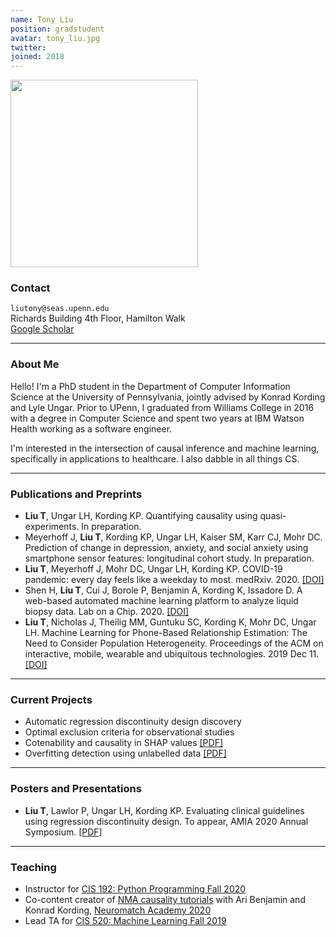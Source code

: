 ```yaml
---
name: Tony Liu
position: gradstudent
avatar: tony_liu.jpg
twitter:
joined: 2018
---
```


<img width="300" src="{{site.baseurl}}/images/people/{{page.avatar}}" data-action="zoom">

### Contact

<i class="fa fa-envelope-o"></i>`liutony@seas.upenn.edu`<br>
<i class="fa fa-building"></i> Richards Building 4th Floor, Hamilton Walk <br>
[<i class="fa fa-google"></i> Google Scholar](https://scholar.google.com/citations?user=U0Rzad0AAAAJ&hl=en)

<hr>

### About Me 

Hello! I'm a PhD student in the Department of Computer Information Science at the University of Pennsylvania, jointly advised by Konrad Kording and Lyle Ungar. Prior to UPenn, I graduated from Williams College in 2016 with a degree in Computer Science and spent two years at IBM Watson Health working as a software engineer.

I'm interested in the intersection of causal inference and machine learning, specifically in applications to healthcare. I also dabble in all things CS.

---

### Publications and Preprints

- **Liu T**, Ungar LH, Kording KP. Quantifying causality using quasi-experiments. In preparation.
- Meyerhoff J, **Liu T**, Kording KP, Ungar LH, Kaiser SM, Karr CJ, Mohr DC. Prediction of change in depression, anxiety, and social anxiety using smartphone sensor features: longitudinal cohort study. In preparation.
- **Liu T**, Meyerhoff J, Mohr DC, Ungar LH, Kording KP. COVID-19 pandemic: every day feels like a weekday to most. medRxiv. 2020. [[DOI]](https://doi.org/10.1101/2020.05.11.20098228)
- Shen H, **Liu T**, Cui J, Borole P, Benjamin A, Kording K, Issadore D. A web-based automated machine learning platform to analyze liquid biopsy data. Lab on a Chip. 2020. [[DOI]](https://doi.org/10.1039/D0LC00096E)
- **Liu T**, Nicholas J, Theilig MM, Guntuku SC, Kording K, Mohr DC, Ungar LH. Machine Learning for Phone-Based Relationship Estimation: The Need to Consider Population Heterogeneity. Proceedings of the ACM on interactive, mobile, wearable and ubiquitous technologies. 2019 Dec 11. [[DOI]](https://doi.org/10.1145/3369820)

---

### Current Projects

- Automatic regression discontinuity design discovery
- Optimal exclusion criteria for observational studies
- Cotenability and causality in SHAP values [[PDF]](https://tliu526.github.io/files/group_shap_report.pdf)
- Overfitting detection using unlabelled data [[PDF]](https://tliu526.github.io/files/unlabelled_overfitting_notes.pdf)

---

### Posters and Presentations

- **Liu T**, Lawlor P, Ungar LH, Kording KP. Evaluating clinical guidelines using regression discontinuity design. To appear, AMIA 2020 Annual Symposium. [[PDF]](https://tliu526.github.io/files/upenn_diabetes_rdd_poster.pdf)

---

### Teaching

- Instructor for [CIS 192: Python Programming Fall 2020](https://www.cis.upenn.edu/~cis192/tliu/)
- Co-content creator of [NMA causality tutorials](https://github.com/NeuromatchAcademy/course-content/tree/master/tutorials#w3d3---network-causality) with Ari Benjamin and Konrad Kording, [Neuromatch Academy 2020](https://www.neuromatchacademy.org/)
- Lead TA for [CIS 520: Machine Learning Fall 2019](https://alliance.seas.upenn.edu/~cis520/dynamic/2019/wiki/)

